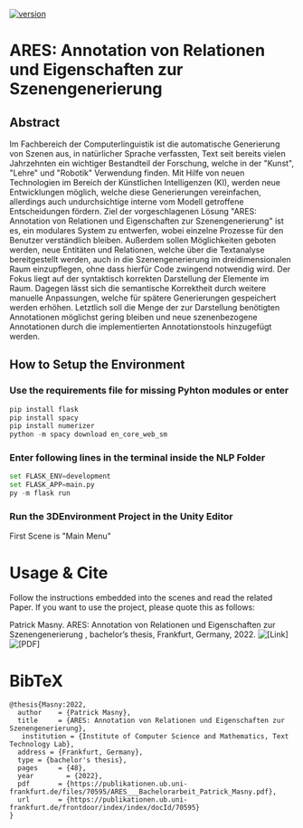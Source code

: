 [![version](https://img.shields.io/github/license/texttechnologylab/ARES)]()


# ARES: Annotation von Relationen und Eigenschaften zur Szenengenerierung

## Abstract
Im Fachbereich der Computerlinguistik ist die automatische Generierung von Szenen aus, in natürlicher Sprache verfassten, Text seit bereits vielen Jahrzehnten ein wichtiger Bestandteil der Forschung, welche in der "Kunst", "Lehre" und "Robotik" Verwendung finden. Mit Hilfe von neuen Technologien im Bereich der Künstlichen Intelligenzen (KI), werden neue Entwicklungen möglich, welche diese Generierungen vereinfachen, allerdings auch undurchsichtige interne vom Modell getroffene Entscheidungen fördern. 
Ziel der vorgeschlagenen Lösung "ARES: Annotation von Relationen und Eigenschaften zur Szenengenerierung" ist es, ein modulares System zu entwerfen, wobei einzelne Prozesse für den Benutzer verständlich bleiben. Außerdem sollen Möglichkeiten geboten werden, neue Entitäten und Relationen, welche über die Textanalyse bereitgestellt werden, auch in die Szenengenerierung im dreidimensionalen Raum einzupflegen, ohne dass hierfür Code zwingend notwendig wird. Der Fokus liegt auf der syntaktisch korrekten Darstellung der Elemente im Raum. Dagegen lässt sich die semantische Korrektheit durch weitere manuelle Anpassungen, welche für spätere Generierungen gespeichert werden erhöhen. Letztlich soll die Menge der zur Darstellung benötigten Annotationen möglichst gering bleiben und neue szenenbezogene Annotationen durch die implementierten Annotationstools hinzugefügt werden.

## How to Setup the Environment

### Use the requirements file for missing Pyhton modules or enter
```python
pip install flask
pip install spacy
pip install numerizer
python -m spacy download en_core_web_sm
```
### Enter following lines in the terminal inside the NLP Folder
```python
set FLASK_ENV=development
set FLASK_APP=main.py
py -m flask run
```
### Run the 3DEnvironment Project in the Unity Editor 
First Scene is "Main Menu"

# Usage & Cite
Follow the instructions embedded into the scenes and read the related Paper. If you want to use the project, please quote this as follows:

Patrick Masny. ARES: Annotation von Relationen und Eigenschaften zur Szenengenerierung , bachelor’s thesis, Frankfurt, Germany, 2022. ![[Link]]([https://aclanthology.org/2022.lrec-1.202](https://publikationen.ub.uni-frankfurt.de/frontdoor/index/index/docId/70595)) ![[PDF]]([http://www.lrec-conf.org/proceedings/lrec2022/pdf/2022.lrec-1.202.pdf](https://publikationen.ub.uni-frankfurt.de/files/70595/ARES___Bachelorarbeit_Patrick_Masny.pdf))

# BibTeX
```
@thesis{Masny:2022,
  author    = {Patrick Masny},
  title     = {ARES: Annotation von Relationen und Eigenschaften zur Szenengenerierung},
   institution = {Institute of Computer Science and Mathematics, Text Technology Lab},
  address = {Frankfurt, Germany},
  type = {bachelor's thesis},
  pages     = {48},
  year        = {2022},
  pdf       = {https://publikationen.ub.uni-frankfurt.de/files/70595/ARES___Bachelorarbeit_Patrick_Masny.pdf},
  url       = {https://publikationen.ub.uni-frankfurt.de/frontdoor/index/index/docId/70595}
}

```

